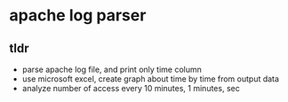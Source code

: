 apache log parser
==================

tldr
-----
* parse apache log file, and print only time column
* use microsoft excel, create graph about time by time from output data
* analyze number of access every 10 minutes, 1 minutes, sec
